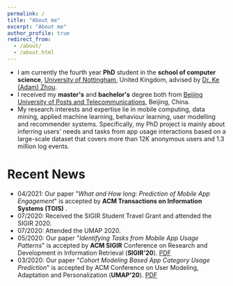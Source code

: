 ```yaml
---
permalink: /
title: "About me"
excerpt: "About me"
author_profile: true
redirect_from: 
  - /about/
  - /about.html
---
```


* I am currently the fourth year **PhD** student in the **school of computer science**, [University of Nottingham](https://www.nottingham.ac.uk/), United Kingdom, advised by [Dr. Ke (Adam) Zhou](https://sites.google.com/site/keadamzhou/). 
* I received my **master's** and **bachelor's** degree both from [Beijing University of Posts and Telecommunications](https://english.bupt.edu.cn/), Beijing, China. 
* My research interests and expertise lie in mobile computing, data mining, applied machine learning, behaviour learning, user modelling and recommender systems. Specifically, my PhD project is mainly about inferring users' needs and tasks from app usage interactions based on a large-scale dataset that covers more than 12K anonymous users and 1.3 million log events.


Recent News
======
* 04/2021:  Our paper "_What and How long: Prediction of Mobile App Engagement_" is accepted by **ACM Transactions on Information Systems (TOIS)** .
* 07/2020:  Received the SIGIR Student Travel Grant and attended the SIGIR 2020.
* 07/2020:  Attended the UMAP 2020. 
* 05/2020:  Our paper "_Identifying Tasks from Mobile App Usage Patterns_" is accepted by **ACM SIGIR** Conference on Research and Development in Information Retrieval (**SIGIR'20**). [PDF](https://dl.acm.org/doi/pdf/10.1145/3397271.3401441)
* 03/2020:  Our paper "_Cohort Modeling Based App Category Usage Prediction_" is accepted by ACM Conference on User Modeling, Adaptation and Personalization (**UMAP'20**). [PDF](https://dl.acm.org/doi/pdf/10.1145/3340631.3394849)


